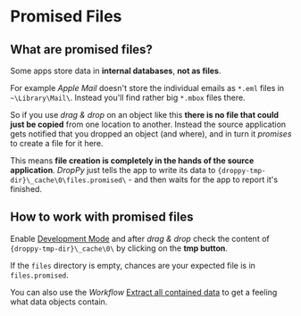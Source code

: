 # Promised Files

## What are promised files?

Some apps store data in **internal databases**, **not as files**.

For example *Apple Mail* doesn't store the individual emails as `*.eml` files in `~\Library\Mail\`. Instead you'll find rather big `*.mbox` files there.

So if you use *drag & drop* on an object like this **there is no file that could just be copied** from one location to another. Instead the source application gets notified that you dropped an object (and where), and in turn it *promises* to create a file for it here.

This means **file creation is completely in the hands of the source application**. *DropPy* just tells the app to write its data to `{droppy-tmp-dir}\_cache\0\files.promised\` - and then waits for the app to report it's finished.

## How to work with promised files

Enable [Development Mode](../development-mode.md) and after *drag & drop* check the content of `{droppy-tmp-dir}\_cache\0\` by clicking on the **tmp button**.

If the `files` directory is empty, chances are your expected file is in `files.promised`.

You can also use the *Workflow* [Extract all contained data](../workflows/extract-all-contained-data.md) to get a feeling what data objects contain.
